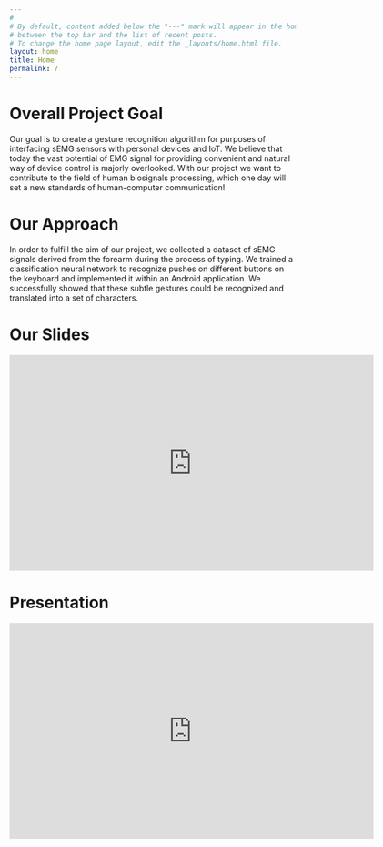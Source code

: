 ```yaml
---
#
# By default, content added below the "---" mark will appear in the home page
# between the top bar and the list of recent posts.
# To change the home page layout, edit the _layouts/home.html file.
layout: home
title: Home
permalink: /
---
```


<html>
  <body>  
    <h1>Overall Project Goal</h1>
    <p>Our goal is to create a gesture recognition algorithm for purposes of interfacing sEMG sensors with personal devices and IoT. We believe that today the vast potential of EMG signal for providing convenient and natural way of device control is majorly overlooked. With our project we want to contribute to the field of human biosignals processing, which one day will set a new standards of human-computer communication!</p>
    <h1>Our Approach</h1>
    <p>In order to fulfill the aim of our project, we collected a dataset of sEMG signals derived from the forearm during the process of typing. We trained a classification neural network to recognize pushes on different buttons on the keyboard and implemented it within an Android application. We successfully showed that these subtle gestures could be recognized and translated into a set of characters. 
    </p>    
    <h1>Our Slides</h1>
      <center><iframe src="https://docs.google.com/presentation/d/e/2PACX-1vT19j71m7GOTJ2oqKkVYxwYwume2e3W_jG7c7_ZualVBHTeQ2iMsOoX95tJQxujZNvSNYa4O-GoOg-J/embed?start=true&loop=false&delayms=60000" frameborder="0" width="640" height="379" allowfullscreen="true" mozallowfullscreen="true" webkitallowfullscreen="true"></iframe></center>
    <h1>Presentation</h1>
      <center><iframe width="640" height="379" src="https://www.youtube.com/embed/Y36CXKaGzXY" frameborder="0" allow="accelerometer; autoplay; encrypted-media; gyroscope; picture-in-picture" allowfullscreen></iframe></center>
  </body>
</html>
